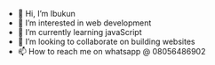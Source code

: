 - 👋 Hi, I’m Ibukun
- 👀 I’m interested in web development
- 🌱 I’m currently learning javaScript
- 💞️ I’m looking to collaborate on building websites
- 📫 How to reach me on whatsapp @ 08056486902

<!---
hibeekay1/hibeekay1 is a ✨ special ✨ repository because its `README.md` (this file) appears on your GitHub profile.
You can click the Preview link to take a look at your changes.
--->
